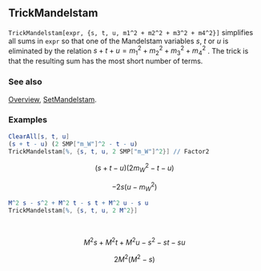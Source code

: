 ## TrickMandelstam

`TrickMandelstam[expr, {s, t, u, m1^2 + m2^2 + m3^2 + m4^2}]` simplifies all sums in `expr` so that one of the Mandelstam variables $s$, $t$ or $u$ is eliminated by the relation $s + t + u = m_1^2 + m_2^2 + m_3^2 + m_4^2$ . The trick is that the resulting sum has the most short number of terms.

### See also

[Overview](Extra/FeynCalc.md), [SetMandelstam](SetMandelstam.md).

### Examples

```mathematica
ClearAll[s, t, u]
(s + t - u) (2 SMP["m_W"]^2 - t - u)
TrickMandelstam[%, {s, t, u, 2 SMP["m_W"]^2}] // Factor2
```

$$(s+t-u) \left(2 m_W^2-t-u\right)$$

$$-2 s \left(u-m_W^2\right)$$

```mathematica
M^2 s - s^2 + M^2 t - s t + M^2 u - s u
TrickMandelstam[%, {s, t, u, 2 M^2}] 
  
 

```

$$M^2 s+M^2 t+M^2 u-s^2-s t-s u$$

$$2 M^2 \left(M^2-s\right)$$
